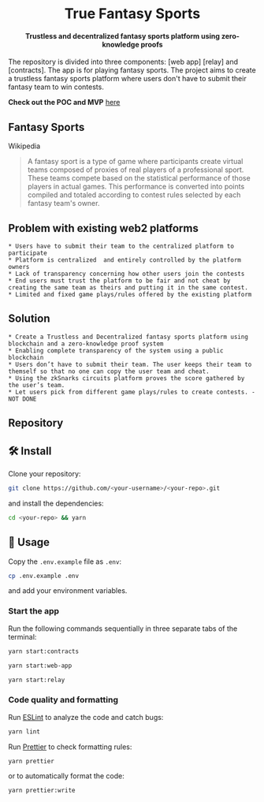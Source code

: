 <p align="center">    
    <h1 align="center">
        True Fantasy Sports
        </h1>
   </p>     
    <h4 align="center">Trustless and decentralized fantasy sports platform using zero-knowledge proofs</h4>
The repository is divided into three components: [web app] [relay] and [contracts].
The app is for playing fantasy sports. The project aims to create a trustless fantasy sports platform where users don't have to submit their fantasy team to win contests.

**Check out the POC and MVP** [here](https://www.truefantasysports.com)

## Fantasy Sports
Wikipedia
> A fantasy sport is a type of game where participants create virtual teams composed of proxies of real players of a professional sport. These teams compete based on the statistical performance of those players in actual games. This performance is converted into points compiled and totaled according to contest rules selected by each fantasy team's owner.

## Problem with existing web2 platforms
    * Users have to submit their team to the centralized platform to participate
    * Platform is centralized  and entirely controlled by the platform owners
    * Lack of transparency concerning how other users join the contests
    * End users must trust the platform to be fair and not cheat by creating the same team as theirs and putting it in the same contest.
    * Limited and fixed game plays/rules offered by the existing platform
    
## Solution
    * Create a Trustless and Decentralized fantasy sports platform using blockchain and a zero-knowledge proof system
    * Enabling complete transparency of the system using a public blockchain
    * Users don’t have to submit their team. The user keeps their team to themself so that no one can copy the user team and cheat.
    * Using the zkSnarks circuits platform proves the score gathered by the user’s team.
    * Let users pick from different game plays/rules to create contests. - NOT DONE
## Repository

## 🛠 Install

Clone your repository:

```bash
git clone https://github.com/<your-username>/<your-repo>.git
```

and install the dependencies:

```bash
cd <your-repo> && yarn
```

## 📜 Usage

Copy the `.env.example` file as `.env`:

```bash
cp .env.example .env
```

and add your environment variables.

### Start the app

Run the following commands sequentially in three separate tabs of the terminal:

```bash
yarn start:contracts
```

```bash
yarn start:web-app
```

```bash
yarn start:relay
```

### Code quality and formatting

Run [ESLint](https://eslint.org/) to analyze the code and catch bugs:

```bash
yarn lint
```

Run [Prettier](https://prettier.io/) to check formatting rules:

```bash
yarn prettier
```

or to automatically format the code:

```bash
yarn prettier:write
```


